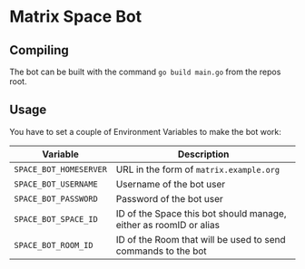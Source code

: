 # Matrix Space Bot

## Compiling

The bot can be built with the command `go build main.go` from the repos root.

## Usage

You have to set a couple of Environment Variables to make the bot work:

| Variable               | Description                                                       |
| ---------------------- | ----------------------------------------------------------------- |
| `SPACE_BOT_HOMESERVER` | URL in the form of `matrix.example.org`                           |
| `SPACE_BOT_USERNAME`   | Username of the bot user                                          |
| `SPACE_BOT_PASSWORD`   | Password of the bot user                                          |
| `SPACE_BOT_SPACE_ID`   | ID of the Space this bot should manage, either as roomID or alias |
| `SPACE_BOT_ROOM_ID`    | ID of the Room that will be used to send commands to the bot      |
